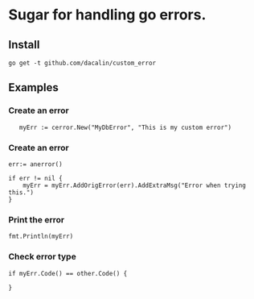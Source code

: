 # Sugar for handling go errors.

## Install
`go get -t github.com/dacalin/custom_error`

## Examples

### Create an error
`	
myErr := cerror.New("MyDbError", "This is my custom error")
`

### Create an error


```
err:= anerror()

if err != nil {
    myErr = myErr.AddOrigError(err).AddExtraMsg("Error when trying this.")
}

```

### Print the error
```
fmt.Println(myErr)

```

### Check error type
```
if myErr.Code() == other.Code() {
		
}
```

	


